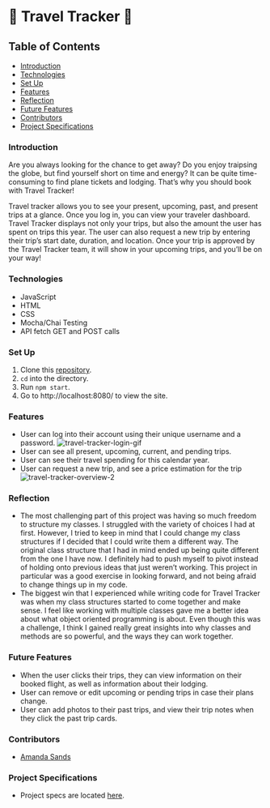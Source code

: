 # 🛫 Travel Tracker 🛬


## Table of Contents
- [Introduction](#introduction)
- [Technologies](#technologies)
- [Set Up](#set-up)
- [Features](#features)
- [Reflection](#reflection)
- [Future Features](#future-features)
- [Contributors](#contributors)
- [Project Specifications](#project-specifications)

### Introduction
Are you always looking for the chance to get away? Do you enjoy traipsing the globe, but find yourself short on time and energy? It can be quite time-consuming to find plane tickets and lodging. That’s why you should book with Travel Tracker!

Travel tracker allows you to see your present, upcoming, past, and present trips at a glance. Once you log in, you can view your traveler dashboard. Travel Tracker displays not only your trips, but also the amount the user has spent on trips this year. The user can also request a new trip by entering their trip’s start date, duration, and location. Once your trip is approved by the Travel Tracker team, it will show in your upcoming trips, and you’ll be on your way!

### Technologies
- JavaScript
- HTML
- CSS
- Mocha/Chai Testing
- API fetch GET and POST calls

### Set Up
1.  Clone this [repository](https://github.com/ASands17/Travel-Tracker).
2. `cd` into the directory.
3. Run `npm start`.
4. Go to http://localhost:8080/ to view the site.

### Features
- User can log into their account using their unique username and a password.
![travel-tracker-login-gif](https://user-images.githubusercontent.com/93043035/173721846-e6b69534-7071-4e04-969b-e8d318a0ed12.gif)
- User can see all present, upcoming, current, and pending trips.
- User can see their travel spending for this calendar year.
- User can request a new trip, and see a price estimation for the trip
![travel-tracker-overview-2](https://user-images.githubusercontent.com/93043035/173722958-d0f99b10-a2d0-4669-aecb-1b081f14d577.gif)

### Reflection
- The most challenging part of this project was having so much freedom to structure my classes. I struggled with the variety of choices I had at first. However, I tried to keep in mind that I could change my class structures if I decided that I could write them a different way. The original class structure that I had in mind ended up being quite different from the one I have now. I definitely had to push myself to pivot instead of holding onto previous ideas that just weren’t working. This project in particular was a good exercise in looking forward, and not being afraid to change things up in my code.
-  The biggest win that I experienced while writing code for Travel Tracker was when my class structures started to come together and make sense. I feel like working with multiple classes gave me a better idea about what object oriented programming is about. Even though this was a challenge, I think I gained really great insights into why classes and methods are so powerful, and the ways they can work together.


### Future Features
- When the user clicks their trips, they can view information on their booked flight, as well as information about their lodging.
- User can remove or edit upcoming or pending trips in case their plans change.
- User can add photos to their past trips, and view their trip notes when they click the past trip cards.

### Contributors
- [Amanda Sands](https://www.linkedin.com/in/amanda-noel/)

### Project Specifications
- Project specs are located [here](https://frontend.turing.edu/projects/travel-tracker.html).
